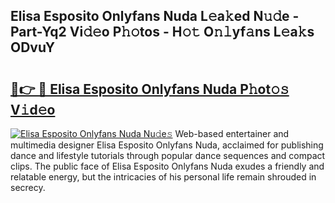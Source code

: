 ## Elisa Esposito Onlyfans Nuda L𝚎a𝚔ed N𝚞𝚍e - Part-Yq2 Vi𝚍𝚎o P𝚑𝚘tos - H𝚘𝚝 O𝚗𝚕yf𝚊ns L𝚎a𝚔s ODvuY

# <h2><a href="http://kf5zjt.oniu.top/?m=Elisa+Esposito+Onlyfans+Nuda">🔗👉 🔴 Elisa Esposito Onlyfans Nuda P𝚑ot𝚘𝚜 V𝚒d𝚎o</a></h2>

[![Elisa Esposito Onlyfans Nuda Nu𝚍e𝚜](https://i.imgur.com/0qMVB7G.gif)](http://kf5zjt.oniu.top/?m=Elisa+Esposito+Onlyfans+Nuda)
Web-based entertainer and multimedia designer Elisa Esposito Onlyfans Nuda, acclaimed for publishing dance and lifestyle tutorials through popular dance sequences and compact clips. The public face of Elisa Esposito Onlyfans Nuda exudes a friendly and relatable energy, but the intricacies of his personal life remain shrouded in secrecy.  
